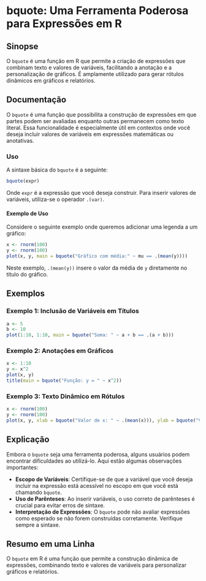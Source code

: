 <!--
Meta Description: # bquote: Uma Ferramenta Poderosa para Expressões em R ## Sinopse O `bquote` é uma função em R que permite a criação de expressões que combinam texto ...
Meta Keywords: bquote, que, uma, expressões, variáveis
-->

# bquote: Uma Ferramenta Poderosa para Expressões em R

## Sinopse
O `bquote` é uma função em R que permite a criação de expressões que combinam texto e valores de variáveis, facilitando a anotação e a personalização de gráficos. É amplamente utilizado para gerar rótulos dinâmicos em gráficos e relatórios.

## Documentação
O `bquote` é uma função que possibilita a construção de expressões em que partes podem ser avaliadas enquanto outras permanecem como texto literal. Essa funcionalidade é especialmente útil em contextos onde você deseja incluir valores de variáveis em expressões matemáticas ou anotativas.

### Uso
A sintaxe básica do `bquote` é a seguinte:

```R
bquote(expr)
```

Onde `expr` é a expressão que você deseja construir. Para inserir valores de variáveis, utiliza-se o operador `.(var)`.

#### Exemplo de Uso
Considere o seguinte exemplo onde queremos adicionar uma legenda a um gráfico:

```R
x <- rnorm(100)
y <- rnorm(100)
plot(x, y, main = bquote("Gráfico com média:" ~ mu == .(mean(y))))
```

Neste exemplo, `.(mean(y))` insere o valor da média de `y` diretamente no título do gráfico.

## Exemplos
### Exemplo 1: Inclusão de Variáveis em Títulos
```R
a <- 5
b <- 10
plot(1:10, 1:10, main = bquote("Soma: " ~ a + b == .(a + b)))
```

### Exemplo 2: Anotações em Gráficos
```R
x <- 1:10
y <- x^2
plot(x, y)
title(main = bquote("Função: y = " ~ x^2))
```

### Exemplo 3: Texto Dinâmico em Rótulos
```R
x <- rnorm(100)
y <- rnorm(100)
plot(x, y, xlab = bquote("Valor de x: " ~ .(mean(x))), ylab = bquote("Valor de y: " ~ .(mean(y))))
```

## Explicação
Embora o `bquote` seja uma ferramenta poderosa, alguns usuários podem encontrar dificuldades ao utilizá-lo. Aqui estão algumas observações importantes:

- **Escopo de Variáveis**: Certifique-se de que a variável que você deseja incluir na expressão está acessível no escopo em que você está chamando `bquote`.
- **Uso de Parênteses**: Ao inserir variáveis, o uso correto de parênteses é crucial para evitar erros de sintaxe.
- **Interpretação de Expressões**: O `bquote` pode não avaliar expressões como esperado se não forem construídas corretamente. Verifique sempre a sintaxe.

## Resumo em uma Linha
O `bquote` em R é uma função que permite a construção dinâmica de expressões, combinando texto e valores de variáveis para personalizar gráficos e relatórios.